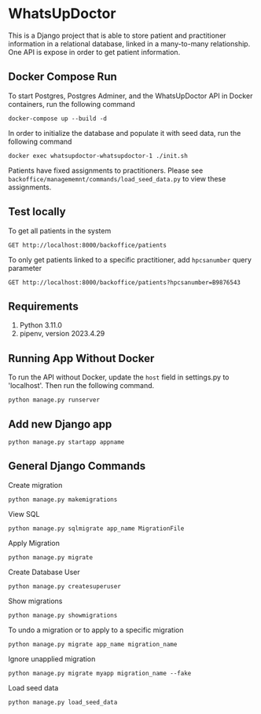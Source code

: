 # WhatsUpDoctor

This is a Django project that is able to store patient and practitioner information in a relational 
database, linked in a many-to-many relationship. One API is expose in order to get patient information.

## Docker Compose Run

To start Postgres, Postgres Adminer, and the WhatsUpDoctor API in Docker containers, run the following command

`docker-compose up --build -d`

In order to initialize the database and populate it with seed data, run the following command

`docker exec whatsupdoctor-whatsupdoctor-1 ./init.sh`

Patients have fixed assignments to practitioners. Please see `backoffice/managememnt/commands/load_seed_data.py` 
to view these assignments.

## Test locally

To get all patients in the system

`GET http://localhost:8000/backoffice/patients`

To only get patients linked to a specific practitioner, add `hpcsanumber` query parameter

`GET http://localhost:8000/backoffice/patients?hpcsanumber=B9876543`

## Requirements

1. Python 3.11.0 
1. pipenv, version 2023.4.29

## Running App Without Docker

To run the API without Docker, update the `host` field in settings.py to 'localhost'. Then run the following command.

`python manage.py runserver`

## Add new Django app

`python manage.py startapp appname`

## General Django Commands

Create migration

`python manage.py makemigrations`

View SQL

`python manage.py sqlmigrate app_name MigrationFile`

Apply Migration

`python manage.py migrate`

Create Database User

`python manage.py createsuperuser`

Show migrations

`python manage.py showmigrations`

To undo a migration or to apply to a specific migration

`python manage.py migrate app_name migration_name`

Ignore unapplied migration

`python manage.py migrate myapp migration_name --fake`

Load seed data

`python manage.py load_seed_data`
